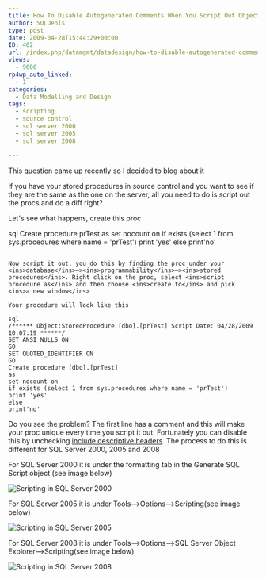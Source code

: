 ```yaml
---
title: How To Disable Autogenerated Comments When You Script Out Objects
author: SQLDenis
type: post
date: 2009-04-28T15:44:29+00:00
ID: 402
url: /index.php/datamgmt/datadesign/how-to-disable-autogenerated-comments-wh/
views:
  - 9606
rp4wp_auto_linked:
  - 1
categories:
  - Data Modelling and Design
tags:
  - scripting
  - source control
  - sql server 2000
  - sql server 2005
  - sql server 2008

---
```

This question came up recently so I decided to blog about it
  
If you have your stored procedures in source control and you want to see if they are the same as the one on the server, all you need to do is script out the procs and do a diff right?

Let's see what happens, create this proc

sql
Create procedure prTest
as
set nocount on
if exists (select 1 from sys.procedures where name = 'prTest')
print 'yes'
else
print'no'
```

Now script it out, you do this by finding the proc under your <ins>database</ins>–><ins>programmability</ins>–><ins>stored procedures</ins>. Right click on the proc, select <ins>script procedure as</ins> and then choose <ins>create to</ins> and pick <ins>a new window</ins>
  
Your procedure will look like this

sql
/****** Object:StoredProcedure [dbo].[prTest] Script Date: 04/28/2009 10:07:19 ******/
SET ANSI_NULLS ON
GO
SET QUOTED_IDENTIFIER ON
GO
Create procedure [dbo].[prTest]
as
set nocount on
if exists (select 1 from sys.procedures where name = 'prTest')
print 'yes'
else
print'no'
```

Do you see the problem? The first line has a comment and this will make your proc unique every time you script it out. Fortunately you can disable this by unchecking <ins>include descriptive headers</ins>. The process to do this is different for SQL Server 2000, 2005 and 2008

For SQL Server 2000 it is under the formatting tab in the Generate SQL Script object (see image below)

<img src="http://i44.tinypic.com/1424qap.jpg" border="0" alt="Scripting in SQL Server 2000" />

For SQL Server 2005 it is under Tools–>Options–>Scripting(see image below)
  
<img src="http://i43.tinypic.com/6zvhxz.jpg" border="0" alt="Scripting in SQL Server 2005" />



For SQL Server 2008 it is under Tools–>Options–>SQL Server Object Explorer–>Scripting(see image below)
  
<img src="http://i39.tinypic.com/e71p5e.jpg" border="0" alt="Scripting in SQL Server 2008" />